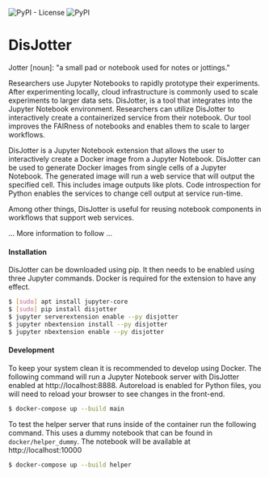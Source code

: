 ![PyPI - License](https://img.shields.io/pypi/l/disjotter) ![PyPI](https://img.shields.io/pypi/v/disjotter)

# DisJotter
Jotter [noun]: "a small pad or notebook used for notes or jottings."

Researchers use Jupyter Notebooks to rapidly prototype their experiments. After experimenting locally, cloud infrastructure is commonly used to scale experiments to larger data sets. DisJotter, is a tool that integrates into the Jupyter Notebook environment. Researchers can utilize DisJotter to interactively create a containerized service from their notebook. Our tool improves the FAIRness of notebooks and enables them to scale to larger workflows.


DisJotter is a Jupyter Notebook extension that allows the user to interactively create a Docker image from a Jupyter Notebook. DisJotter can be used to generate Docker images from single cells of a Jupyter Notebook. The generated image will run a web service that will output the specified cell. This includes image outputs like plots. Code introspection for Python enables the services to change cell output at service run-time.

Among other things, DisJotter is useful for reusing notebook components in workflows that support web services. 

... More information to follow ...


#### Installation
DisJotter can be downloaded using pip. It then needs to be enabled using three Jupyter commands. Docker is required for the extension to have any effect.

```bash
$ [sudo] apt install jupyter-core
$ [sudo] pip install disjotter
$ jupyter serverextension enable --py disjotter
$ jupyter nbextension install --py disjotter
$ jupyter nbextension enable --py disjotter
```

#### Development
To keep your system clean it is recommended to develop using Docker. The following command will run a Jupyter Notebook server with DisJotter enabled at http://localhost:8888. Autoreload is enabled for Python files, you will need to reload your browser to see changes in the front-end.

```bash
$ docker-compose up --build main
```

To test the helper server that runs inside of the container run the following command. This uses a dummy notebook that can be found in `docker/helper_dummy`. The notebook will be available at http://localhost:10000

```bash
$ docker-compose up --build helper
```
